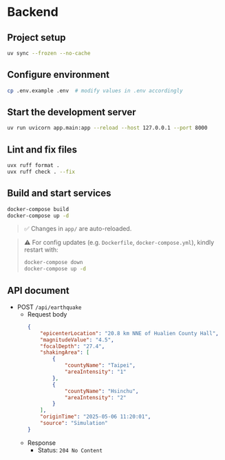 # Backend

## Project setup
```bash
uv sync --frozen --no-cache
```

## Configure environment
```bash
cp .env.example .env  # modify values in .env accordingly
```

## Start the development server
```bash
uv run uvicorn app.main:app --reload --host 127.0.0.1 --port 8000
```

## Lint and fix files
```bash
uvx ruff format .  
uvx ruff check . --fix   
```

## Build and start services
```bash
docker-compose build
docker-compose up -d
```
> ✅ Changes in `app/` are auto-reloaded.

> ⚠️ For config updates (e.g. `Dockerfile`, `docker-compose.yml`), kindly restart with: 
> ```bash
> docker-compose down
> docker-compose up -d
> ```


## API document
- POST `/api/earthquake`
  - Request body
    ```json
    {
        "epicenterLocation": "20.8 km NNE of Hualien County Hall",
        "magnitudeValue": "4.5",
        "focalDepth": "27.4",
        "shakingArea": [
            {
                "countyName": "Taipei",
                "areaIntensity": "1"
            },
            {
                "countyName": "Hsinchu",
                "areaIntensity": "2"
            }
        ],
        "originTime": "2025-05-06 11:20:01",
        "source": "Simulation"
    }
    ```
  - Response
    - Status: `204 No Content`